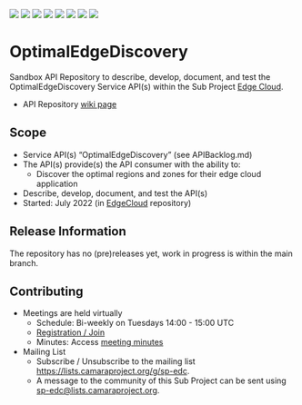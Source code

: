 <a href="https://github.com/camaraproject/OptimalEdgeDiscovery/commits/" title="Last Commit"><img src="https://img.shields.io/github/last-commit/camaraproject/OptimalEdgeDiscovery?style=plastic"></a>
<a href="https://github.com/camaraproject/OptimalEdgeDiscovery/issues" title="Open Issues"><img src="https://img.shields.io/github/issues/camaraproject/OptimalEdgeDiscovery?style=plastic"></a>
<a href="https://github.com/camaraproject/OptimalEdgeDiscovery/pulls" title="Open Pull Requests"><img src="https://img.shields.io/github/issues-pr/camaraproject/OptimalEdgeDiscovery?style=plastic"></a>
<a href="https://github.com/camaraproject/OptimalEdgeDiscovery/graphs/contributors" title="Contributors"><img src="https://img.shields.io/github/contributors/camaraproject/OptimalEdgeDiscovery?style=plastic"></a>
<a href="https://github.com/camaraproject/OptimalEdgeDiscovery" title="Repo Size"><img src="https://img.shields.io/github/repo-size/camaraproject/OptimalEdgeDiscovery?style=plastic"></a>
<a href="https://github.com/camaraproject/OptimalEdgeDiscovery/blob/main/LICENSE" title="License"><img src="https://img.shields.io/badge/License-Apache%202.0-green.svg?style=plastic"></a>
<a href="https://github.com/camaraproject/OptimalEdgeDiscovery/releases/latest" title="Latest Release"><img src="https://img.shields.io/github/release/camaraproject/OptimalEdgeDiscovery?style=plastic"></a>
<a href="https://github.com/camaraproject/Governance/blob/main/ProjectStructureAndRoles.md" title="Sandbox API Repository"><img src="https://img.shields.io/badge/Sandbox%20API%20Repository-yellow?style=plastic"></a>

# OptimalEdgeDiscovery

Sandbox API Repository to describe, develop, document, and test the OptimalEdgeDiscovery Service API(s) within the Sub Project [Edge Cloud](https://lf-camaraproject.atlassian.net/wiki/x/IwEpBQ).

* API Repository [wiki page](https://lf-camaraproject.atlassian.net/wiki/x/AYAtCy)

## Scope

* Service API(s) “OptimalEdgeDiscovery” (see APIBacklog.md) 
* The API(s) provide(s) the API consumer with the ability to:  
  * Discover the optimal regions and zones for their edge cloud application
* Describe, develop, document, and test the API(s)
* Started: July 2022 (in [EdgeCloud](https://github.com/camaraproject/EdgeCloud) repository)
<!-- * Incubating stage since: {{incubation date}} --> 

## Release Information

The repository has no (pre)releases yet, work in progress is within the main branch.
<!-- Optional: an explicit listing of the latest (pre-)release with additional information, e.g. links to the API definitions -->
<!-- In addition use/uncomment one or multiple the following alternative options when becoming applicable -->
<!-- Pre-releases of this sub project are available in https://github.com/camaraproject/OptimalEdgeDiscovery/releases -->
<!-- The latest public release is available here: https://github.com/camaraproject/OptimalEdgeDiscovery/releases/latest -->
<!-- For changes see [CHANGELOG.md](https://github.com/camaraproject/OptimalEdgeDiscovery/blob/main/CHANGELOG.md) -->

## Contributing

* Meetings are held virtually
  * Schedule: Bi-weekly on Tuesdays 14:00 - 15:00 UTC
  * [Registration / Join](https://zoom-lfx.platform.linuxfoundation.org/meeting/91868502920?password=a9ec9dff-ea92-4216-b0a1-ce152f49170f)
  * Minutes: Access [meeting minutes](https://lf-camaraproject.atlassian.net/wiki/x/8Tve)
* Mailing List  
  * Subscribe / Unsubscribe to the mailing list <https://lists.camaraproject.org/g/sp-edc>.
  * A message to the community of this Sub Project can be sent using <sp-edc@lists.camaraproject.org>.
